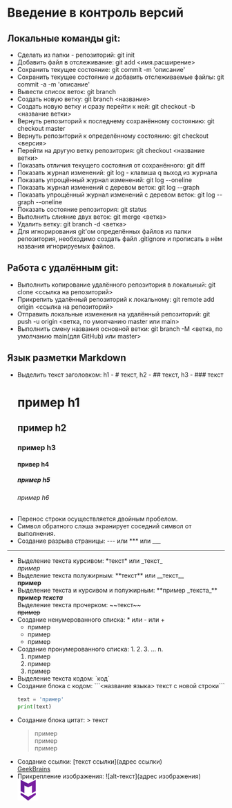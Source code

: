 # Введение в контроль версий
## Локальные команды git:
- Сделать из папки - репозиторий: git init
- Добавить файл в отслеживание: git add <имя.расширение>
- Сохранить текущее состояние: git commit -m 'описание'
- Сохранить текущее состояние и добавить отслеживаемые файлы: git commit -a -m 'описание'
- Вывести список веток: git branch
- Создать новую ветку: git branch <название>
- Создать новую ветку и сразу перейти к ней: git checkout -b <название ветки>
- Вернуть репозиторий к последнему сохранённому состоянию: git checkout master
- Вернуть репозиторий к определённому состоянию: git checkout <версия>
- Перейти на другую ветку репозитория: git checkout <название ветки>
- Показать отличия текущего состояния от сохранённого: git diff
- Показать журнал изменений: git log - клавиша q выход из журнала
- Показать упрощённый журнал изменений: git log --oneline
- Показать журнал изменений с деревом веток: git log --graph
- Показать упрощённый журнал изменений с деревом веток: git log --graph --oneline
- Показать состояние репозитория: git status
- Выполнить слияние двух веток: git merge <ветка>
- Удалить ветку: git branch -d <ветка>
- Для игнорирования git'ом определённых файлов из папки репозитория, необходимо создать файл .gitignore и прописать в нём названия игнорируемых файлов.

## Работа с удалённым git:
- Выполнить копирование удалённого репозитория в локальный: git clone <ссылка на репозиторий>
- Прикрепить удалённый репозиторий к локальному: git remote add origin <ссылка на репозиторий>
- Отправить локальные изменения на удалённый репозиторий: git push -u origin <ветка, по умолчанию master или main>
- Выполнить смену названия основной ветки: git branch -M <ветка, по умолчанию main(для GitHub) или master>

## Язык разметки Markdown
- Выделить текст заголовком: h1 - # текст, h2 - ## текст, h3 - ### текст
    # пример h1
    ## пример h2
    ### пример h3
    #### привер h4
    ##### пример h5
    ###### пример h6
- Перенос строки осуществляется двойным пробелом.
- Символ обратного слэша экранирует соседний символ от выполнения.
- Создание разрыва страницы: --- или *** или ___
___
- Выделение текста курсивом: \*текст* или \_текст_  
*пример*
- Выделение текста полужирным: \*\*текст** или \_\_текст__  
**пример**  
- Выделение текста и курсивом и полужирным: \*\*пример \_текста_**  
**пример _текста_**  
Выделение текста прочерком: \~\~текст\~\~  
~~пример~~
- Создание ненумерованного списка: * или - или +
    - пример
    + пример
    * пример
- Создание пронумерованного списка: 1. 2. 3. ... n.
    1. пример
    2. пример
    3. пример
- Выделение текста кодом: \`код`
- Создание блока с кодом: \```<название языка> текст с новой строки```
    ```python
    text = 'пример'
    print(text)
    ```
- Создание блока цитат: > текст
    > пример  
    пример  
    пример  
- Создание ссылки: [текст ссылки]\(адрес ссылки)  
    [GeekBrains](https://gb.ru)
- Прикрепление изображения: ![alt-текст](адрес изображения)  
    ![Markdown logo](./markdown.png)
